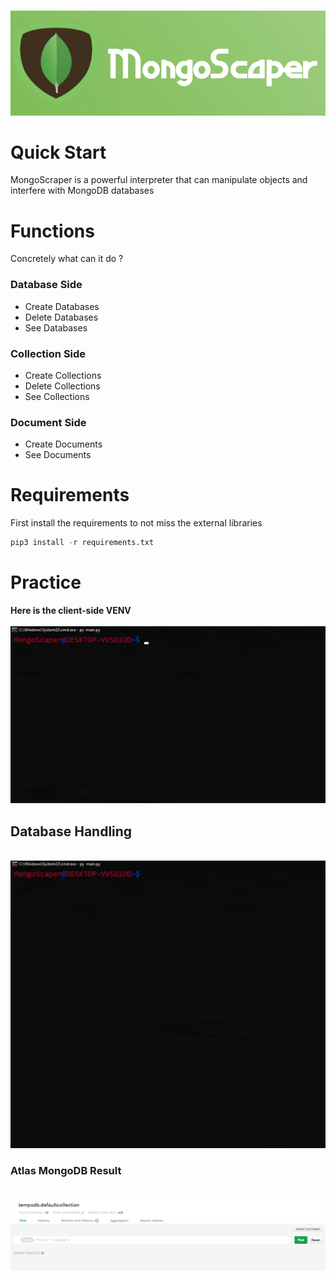 <br><img src=/img/mongoscaper.png><br>
# Quick Start
MongoScraper is a powerful interpreter that can manipulate objects and interfere with MongoDB databases
# Functions
Concretely what can it do ?
### Database Side
* Create Databases
* Delete Databases
* See Databases
### Collection Side
* Create Collections
* Delete Collections 
* See Collections 
### Document Side
* Create Documents
* See Documents
# Requirements
First install the requirements to not miss the external libraries 
```py
pip3 install -r requirements.txt
```
# Practice
**Here is the client-side VENV**<br>
<br><img src=/img/cli.gif><br>
## Database Handling
<br><img src=/img/db.gif><br>
### Atlas MongoDB Result<br>
<br><img src=/img/dbcreated.png><br>
